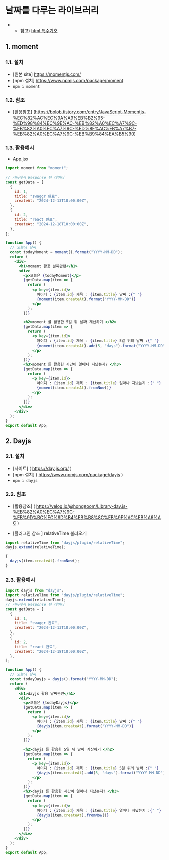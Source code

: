 # 날짜를 다루는 라이브러리

- - 참고) [html 특수기호](https://dev-handbook.tistory.com/23)

## 1. moment

### 1.1. 설치

- [원본 site] https://momentjs.com/
- [npm 설치] https://www.npmjs.com/package/moment
- `npm i moment`

### 1.2. 참조

- [활용참조]
  (https://bolob.tistory.com/entry/JavaScript-Momentjs-%EC%82%AC%EC%9A%A9%EB%B2%95-%ED%98%84%EC%9E%AC-%EB%82%A0%EC%A7%9C-%EB%82%A0%EC%A7%9C-%ED%8F%AC%EB%A7%B7-%EB%82%A0%EC%A7%9C-%EB%B9%84%EA%B5%90)

### 1.3. 활용예시

- App.jsx

```jsx
import moment from "moment";

// 서버에서 Response 된 데이터
const getData = [
  {
    id: 1,
    title: "swaggr 완료",
    createAt: "2024-12-13T10:00:00Z",
  },
  {
    id: 2,
    title: "react 완료",
    createAt: "2024-12-18T10:00:00Z",
  },
];

function App() {
  // 오늘의 날짜
  const todayMoment = moment().format("YYYY-MM-DD");
  return (
    <div>
      <h1>moment 활용 날짜관련</h1>
      <div>
        <p>오늘은 {todayMoment}</p>
        {getData.map(item => {
          return (
            <p key={item.id}>
              아이디 : {item.id} 제목 : {item.title} 날짜 :{" "}
              {moment(item.createAt).format("YYYY-MM-DD")}
            </p>
          );
        })}

        <h2>moment 를 활용한 5일 뒤 날짜 계산하기 </h2>
        {getData.map(item => {
          return (
            <p key={item.id}>
              아이디 : {item.id} 제목 : {item.title} 5일 뒤의 날짜 :{" "}
              {moment(item.createAt).add(5, "days").format("YYYY-MM-DD")}
            </p>
          );
        })}
        <h3>moment 를 활용한 시간이 얼마나 지났는지? </h3>
        {getData.map(item => {
          return (
            <p key={item.id}>
              아이디 : {item.id} 제목 : {item.title} 얼마나 지났는지 :{" "}
              {moment(item.createAt).fromNow()}
            </p>
          );
        })}
      </div>
    </div>
  );
}
export default App;
```

## 2. Dayjs

### 2.1. 설치

- [사이트] ( https://day.js.org/ )
- [npm 설치] ( https://www.npmjs.com/package/dayjs )
- `npm i dayjs`

### 2.2. 참조

- [활용참조]
  ( https://velog.io/@hongsoom/Library-day.js-%EB%82%A0%EC%A7%9C-%EB%9D%BC%EC%9D%B4%EB%B8%8C%EB%9F%AC%EB%A6%AC )

- [플러그인 참조 ] relativeTime 불러오기

```jsx
import relativeTime from "dayjs/plugin/relativeTime";
dayjs.extend(relativeTime);

{
  dayjs(item.createAt).fromNow();
}
```

### 2.3. 활용예시

```jsx
import dayjs from "dayjs";
import relativeTime from "dayjs/plugin/relativeTime";
dayjs.extend(relativeTime);
// 서버에서 Response 된 데이터
const getData = [
  {
    id: 1,
    title: "swaggr 완료",
    createAt: "2024-12-13T10:00:00Z",
  },
  {
    id: 2,
    title: "react 완료",
    createAt: "2024-12-18T10:00:00Z",
  },
];

function App() {
  // 오늘의 날짜
  const todayDayjs = dayjs().format("YYYY-MM-DD");
  return (
    <div>
      <h1>dayjs 활용 날짜관련</h1>
      <div>
        <p>오늘은 {todayDayjs}</p>
        {getData.map(item => {
          return (
            <p key={item.id}>
              아이디 : {item.id} 제목 : {item.title} 날짜 :{" "}
              {dayjs(item.createAt).format("YYYY-MM-DD")}
            </p>
          );
        })}

        <h2>dayjs 를 활용한 5일 뒤 날짜 계산하기 </h2>
        {getData.map(item => {
          return (
            <p key={item.id}>
              아이디 : {item.id} 제목 : {item.title} 5일 뒤의 날짜 :{" "}
              {dayjs(item.createAt).add(5, "days").format("YYYY-MM-DD")}
            </p>
          );
        })}
        <h3>dayjs 를 활용한 시간이 얼마나 지났는지? </h3>
        {getData.map(item => {
          return (
            <p key={item.id}>
              아이디 : {item.id} 제목 : {item.title} 얼마나 지났는지 :{" "}
              {dayjs(item.createAt).fromNow()}
            </p>
          );
        })}
      </div>
    </div>
  );
}
export default App;
```
